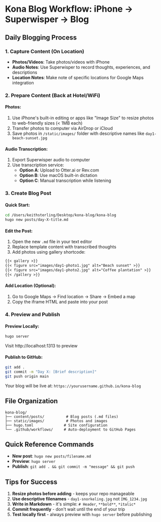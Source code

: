 # Kona Blog Workflow: iPhone → Superwisper → Blog

## Daily Blogging Process

### 1. Capture Content (On Location)
- **Photos/Videos**: Take photos/videos with iPhone
- **Audio Notes**: Use Superwisper to record thoughts, experiences, and descriptions
- **Location Notes**: Make note of specific locations for Google Maps integration

### 2. Prepare Content (Back at Hotel/WiFi)

#### Photos:
1. Use iPhone's built-in editing or apps like "Image Size" to resize photos to web-friendly sizes (< 1MB each)
2. Transfer photos to computer via AirDrop or iCloud
3. Save photos in `/static/images/` folder with descriptive names like `day1-beach-sunset.jpg`

#### Audio Transcription:
1. Export Superwisper audio to computer
2. Use transcription service:
   - **Option A**: Upload to Otter.ai or Rev.com
   - **Option B**: Use macOS built-in dictation
   - **Option C**: Manual transcription while listening

### 3. Create Blog Post

#### Quick Start:
```bash
cd /Users/keithsterling/Desktop/kona-blog/kona-blog
hugo new posts/day-X-title.md
```

#### Edit the Post:
1. Open the new `.md` file in your text editor
2. Replace template content with transcribed thoughts
3. Add photos using gallery shortcode:
```markdown
{{< gallery >}}
{{< figure src="images/day1-photo1.jpg" alt="Beach sunset" >}}
{{< figure src="images/day1-photo2.jpg" alt="Coffee plantation" >}}
{{< /gallery >}}
```

#### Add Location (Optional):
1. Go to Google Maps → Find location → Share → Embed a map
2. Copy the iframe HTML and paste into your post

### 4. Preview and Publish

#### Preview Locally:
```bash
hugo server
```
Visit http://localhost:1313 to preview

#### Publish to GitHub:
```bash
git add .
git commit -m "Day X: [Brief description]"
git push origin main
```

Your blog will be live at: `https://yourusername.github.io/kona-blog`

## File Organization

```
kona-blog/
├── content/posts/          # Blog posts (.md files)
├── static/images/          # Photos and images
├── hugo.toml              # Site configuration
└── .github/workflows/     # Auto-deployment to GitHub Pages
```

## Quick Reference Commands

- **New post**: `hugo new posts/filename.md`
- **Preview**: `hugo server`
- **Publish**: `git add . && git commit -m "message" && git push`

## Tips for Success

1. **Resize photos before adding** - keeps your repo manageable
2. **Use descriptive filenames** - `day1-snorkeling.jpg` not `IMG_1234.jpg`
3. **Write in Markdown** - it's simple: `# Header`, `**bold**`, `*italic*`
4. **Commit frequently** - don't wait until the end of your trip
5. **Test locally first** - always preview with `hugo server` before publishing